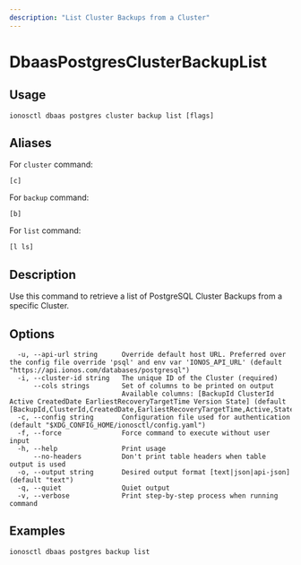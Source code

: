 ```yaml
---
description: "List Cluster Backups from a Cluster"
---
```


# DbaasPostgresClusterBackupList

## Usage

```text
ionosctl dbaas postgres cluster backup list [flags]
```

## Aliases

For `cluster` command:

```text
[c]
```

For `backup` command:

```text
[b]
```

For `list` command:

```text
[l ls]
```

## Description

Use this command to retrieve a list of PostgreSQL Cluster Backups from a specific Cluster.

## Options

```text
  -u, --api-url string      Override default host URL. Preferred over the config file override 'psql' and env var 'IONOS_API_URL' (default "https://api.ionos.com/databases/postgresql")
  -i, --cluster-id string   The unique ID of the Cluster (required)
      --cols strings        Set of columns to be printed on output 
                            Available columns: [BackupId ClusterId Active CreatedDate EarliestRecoveryTargetTime Version State] (default [BackupId,ClusterId,CreatedDate,EarliestRecoveryTargetTime,Active,State])
  -c, --config string       Configuration file used for authentication (default "$XDG_CONFIG_HOME/ionosctl/config.yaml")
  -f, --force               Force command to execute without user input
  -h, --help                Print usage
      --no-headers          Don't print table headers when table output is used
  -o, --output string       Desired output format [text|json|api-json] (default "text")
  -q, --quiet               Quiet output
  -v, --verbose             Print step-by-step process when running command
```

## Examples

```text
ionosctl dbaas postgres backup list
```

